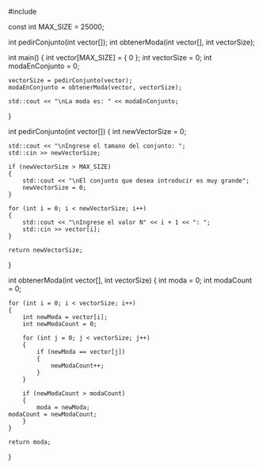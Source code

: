 

#include <iostream>

const int MAX_SIZE = 25000;

int pedirConjunto(int vector[]);
int obtenerModa(int vector[], int vectorSize);

int main()
{
	int vector[MAX_SIZE] = { 0 };
	int vectorSize = 0;
	int modaEnConjunto = 0;

	vectorSize = pedirConjunto(vector);
	modaEnConjunto = obtenerModa(vector, vectorSize);

	std::cout << "\nLa moda es: " << modaEnConjunto;
}

int pedirConjunto(int vector[])
{
	int newVectorSize = 0;

	std::cout << "\nIngrese el tamano del conjunto: ";
	std::cin >> newVectorSize;

	if (newVectorSize > MAX_SIZE)
	{
		std::cout << "\nEl conjunto que desea introducir es muy grande";
		newVectorSize = 0;
	}

	for (int i = 0; i < newVectorSize; i++)
	{
		std::cout << "\nIngrese el valor N" << i + 1 << ": ";
		std::cin >> vector[i];
	}

	return newVectorSize;
}

int obtenerModa(int vector[], int vectorSize)
{
	int moda = 0;
	int modaCount = 0;

	for (int i = 0; i < vectorSize; i++)
	{
		int newModa = vector[i];
		int newModaCount = 0;

		for (int j = 0; j < vectorSize; j++)
		{
			if (newModa == vector[j])
			{
				newModaCount++;
			}
		}

		if (newModaCount > modaCount)
		{
			moda = newModa;
   	modaCount = newModaCount;
		}
	}

	return moda;
}
